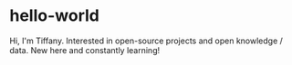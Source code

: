 # hello-world

Hi, I'm Tiffany. Interested in open-source projects and open knowledge / data.
New here and constantly learning!
